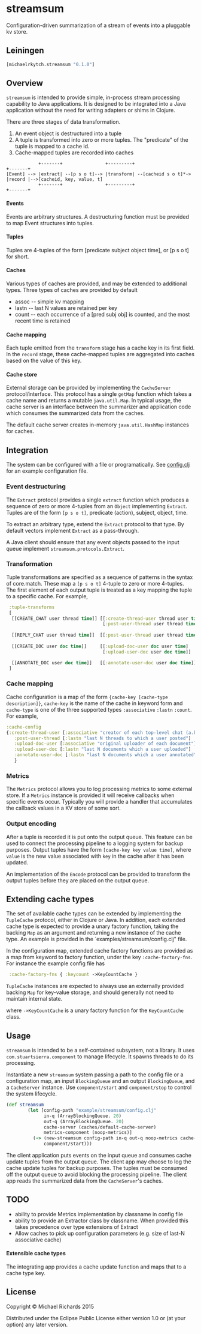 # streamsum

Configuration-driven summarization of a stream of events into a pluggable kv store.

## Leiningen

```clojure
[michaelrkytch.streamsum "0.1.0"]
```

## Overview

`streamsum` is intended to provide simple, in-process stream processing capability to Java applications.  It is designed to be integrated into a Java application without the need for writing adapters or shims in Clojure.

There are three stages of data transformation.

1. An event object is destructured into a tuple
2. A tuple is transformed into zero or more tuples.  The "predicate" of the tuple is mapped to a cache id.
3. Cache-mapped tuples are recorded into caches

```
            +-------+                +---------+                      +-------+
[Event] --> |extract| --[p s o t]--> |transform| --[cacheid s o t]*-> |record |-->[cacheid, key, value, t]
            +-------+                +---------+                      +-------+
```

#### Events
Events are arbitrary structures.  A destructuring function must be provided to map Event structures into tuples.

#### Tuples
Tuples are 4-tuples of the form [predicate subject object time], or [p s o t] for short.

#### Caches
Various types of caches are provided, and may be extended to additional types.  Three types of caches are provided by default

  * assoc -- simple kv mapping
  * lastn -- last N values are retained per key
  * count -- each occurrence of a [pred subj obj] is counted, and the most recent time is retained


#### Cache mapping
Each tuple emitted from the `transform` stage has a cache key in its first field.  In the `record` stage, these cache-mapped tuples are aggregated into caches based on the value of this key.

#### Cache store
External storage can be provided by implementing the `CacheServer` protocol/interface.  This protocol has a single `getMap` function which takes a cache name and returns a mutable `java.util.Map`.  In typical usage, the cache server is an interface between the summarizer and application code which consumes the summarized data from the caches.

The default cache server creates in-memory `java.util.HashMap` instances for caches.

## Integration

The system can be configured with a file or programatically.  See [config.clj](example/streamsum/config.clj) for an example configuration file.

### Event destructuring

The `Extract` protocol provides a single `extract` function which produces a sequence of zero or more 4-tuples from an `Object` implementing `Extract`.  Tuples are of the form `[p s o t]`,  predicate (action), subject, object, time.

To extract an arbitrary type, extend the `Extract` protocol to that type.  By default vectors implement `Extract` as a pass-through.

A Java client should ensure that any event objects passed to the input queue implement `streamsum.protocols.Extract`.

### Transformation

Tuple transformations are specified as a sequence of patterns in the syntax of core.match.  These map a `[p s o t]` 4-tuple to zero or more 4-tuples. The first element of each output tuple is treated as a key mapping the tuple to a specific cache.  For example,

```clojure
 :tuple-transforms
 [
  [[CREATE_CHAT user thread time]] [[:create-thread-user thread user time]
                                    [:post-user-thread user thread time]]
               
  [[REPLY_CHAT user thread time]]  [[:post-user-thread user thread time]]
               
  [[CREATE_DOC user doc time]]     [[:upload-doc-user doc user time]
                                    [:upload-user-doc user doc time]]

  [[ANNOTATE_DOC user doc time]]   [[:annotate-user-doc user doc time]]
 ]
```

### Cache mapping
Cache configuration is a map of the form `{cache-key [cache-type description]}`, `cache-key` is the name of the cache in keyword form and `cache-type` is one of the three supported types `:associative` `:lastn` `:count`.  For example, 

```clojure
:cache-config
{:create-thread-user [:associative "creator of each top-level chat (a.k.a. thread)"]
   :post-user-thread [:lastn "last N threads to which a user posted"]
   :upload-doc-user [:associative "original uploader of each document"]
   :upload-user-doc [:lastn "last N documents which a user uploaded"]
   :annotate-user-doc [:lastn "last N documents which a user annotated"]
   }
```

### Metrics
The `Metrics` protocol allows you to log processing metrics to some external store.  If a `Metrics` instance is provided it will receive callbacks when specific events occur.  Typically you will provide a handler that accumulates the callback values in a KV store of some sort.

### Output encoding
After a tuple is recorded it is put onto the output queue.  This feature can be used to connect the processing pipeline to a logging system for backup purposes.  Output tuples have the form `[cache-key key value time]`, where `value` is the new value associated with `key` in the cache after it has been updated.

An implementation of the `Encode` protocol can be provided to transform the output tuples before they are placed on the output queue.

## Extending cache types
The set of available cache types can be extended by implementing the `TupleCache` protocol, either in Clojure or Java.  In addition, each extended cache type is expected to provide a unary factory function, taking the backing `Map` as an argument and returning a new instance of the cache type.  An example is provided in the `examples/streamsum/config.clj" file.

In the configuration map, extended cache factory functions are provided as a map from keyword to factory function, under the key `:cache-factory-fns`.  For instance the example config file has

```clojure
 :cache-factory-fns { :keycount ->KeyCountCache }
```

`TupleCache` instances are expected to always use an externally provided backing `Map` for key-value storage, and should generally not need to maintain internal state.

where `->KeyCountCache` is a unary factory function for the `KeyCountCache` class.

## Usage
`streamsum` is intended to be a self-contained subsystem, not a library.  It uses `com.stuartsierra.component` to manage lifecycle.  It spawns threads to do its processing.

Instantiate a new `streamsum` system passing a path to the config file or a configuration map, an input `BlockingQueue` and an output `BlockingQueue`, and a `CacheServer` instance.  Use `component/start` and `component/stop` to control the system lifecycle.


```clojure
(def streamsum 
        (let [config-path "example/streamsum/config.clj"
              in-q (ArrayBlockingQueue. 20)
              out-q (ArrayBlockingQueue. 20)
              cache-server (caches/default-cache-server)
              metrics-component (noop-metrics)]
          (-> (new-streamsum config-path in-q out-q noop-metrics cache-server)
              component/start)))
```

The client application puts events on the input queue and consumes cache update tuples from the output queue.  The client app may choose to log the cache update tuples for backup purposes.  The tuples must be consumed off the output queue to avoid blocking the processing pipeline.  The client app reads the summarized data from the `CacheServer`'s caches.

## TODO
* ability to provide Metrics implementation by classname in config file
* ability to provide an Extractor class by classname.  When provided this takes precedence over type extensions of Extract
* Allow caches to pick up configuration parameters (e.g. size of last-N associative cache)

#### Extensible cache types
The integrating app provides a cache update function and maps that to a cache type key.

## License

Copyright © Michael Richards 2015

Distributed under the Eclipse Public License either version 1.0 or (at
your option) any later version.
